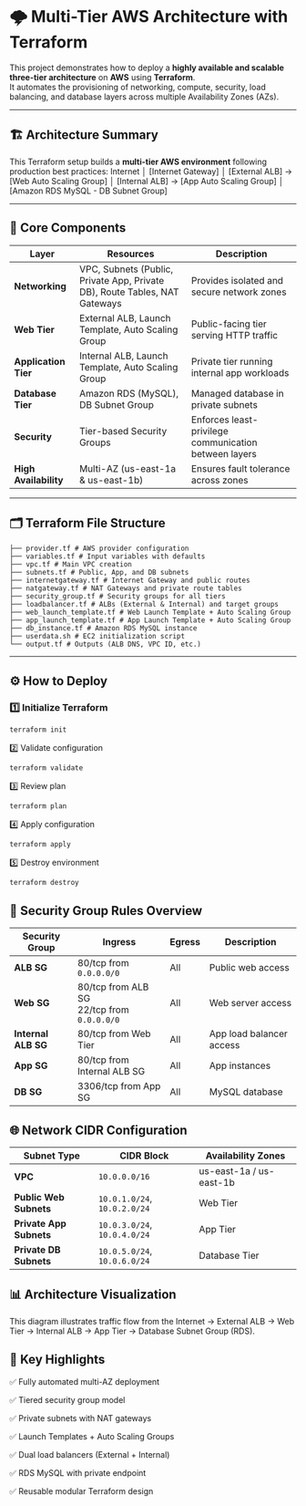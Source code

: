 # 🌩️ Multi-Tier AWS Architecture with Terraform

This project demonstrates how to deploy a **highly available and scalable three-tier architecture** on **AWS** using **Terraform**.  
It automates the provisioning of networking, compute, security, load balancing, and database layers across multiple Availability Zones (AZs).

---

## 🏗️ Architecture Summary

This Terraform setup builds a **multi-tier AWS environment** following production best practices:
Internet
│
[Internet Gateway]
│
[External ALB] → [Web Auto Scaling Group]
│
[Internal ALB] → [App Auto Scaling Group]
│
[Amazon RDS MySQL - DB Subnet Group]

---

## 🧩 Core Components

| Layer | Resources | Description |
|-------|------------|-------------|
| **Networking** | VPC, Subnets (Public, Private App, Private DB), Route Tables, NAT Gateways | Provides isolated and secure network zones |
| **Web Tier** | External ALB, Launch Template, Auto Scaling Group | Public-facing tier serving HTTP traffic |
| **Application Tier** | Internal ALB, Launch Template, Auto Scaling Group | Private tier running internal app workloads |
| **Database Tier** | Amazon RDS (MySQL), DB Subnet Group | Managed database in private subnets |
| **Security** | Tier-based Security Groups | Enforces least-privilege communication between layers |
| **High Availability** | Multi-AZ (us-east-1a & us-east-1b) | Ensures fault tolerance across zones |

---

## 🗂️ Terraform File Structure

```text
├── provider.tf # AWS provider configuration
├── variables.tf # Input variables with defaults
├── vpc.tf # Main VPC creation
├── subnets.tf # Public, App, and DB subnets
├── internetgateway.tf # Internet Gateway and public routes
├── natgateway.tf # NAT Gateways and private route tables
├── security_group.tf # Security groups for all tiers
├── loadbalancer.tf # ALBs (External & Internal) and target groups
├── web_launch_template.tf # Web Launch Template + Auto Scaling Group
├── app_launch_template.tf # App Launch Template + Auto Scaling Group
├── db_instance.tf # Amazon RDS MySQL instance
├── userdata.sh # EC2 initialization script
└── output.tf # Outputs (ALB DNS, VPC ID, etc.)
```
---

## ⚙️ How to Deploy

### 1️⃣ Initialize Terraform
```bash
terraform init
```

2️⃣ Validate configuration

```bash
terraform validate
```

3️⃣ Review plan

```bash
terraform plan 
```

4️⃣ Apply configuration

```bash
terraform apply 
```

5️⃣ Destroy environment

```bash
terraform destroy
```

## 🔐 Security Group Rules Overview
| Security Group      | Ingress                                       | Egress | Description              |
| ------------------- | --------------------------------------------- | ------ | ------------------------ |
| **ALB SG**          | 80/tcp from `0.0.0.0/0`                       | All    | Public web access        |
| **Web SG**          | 80/tcp from ALB SG<br>22/tcp from `0.0.0.0/0` | All    | Web server access        |
| **Internal ALB SG** | 80/tcp from Web Tier                          | All    | App load balancer access |
| **App SG**          | 80/tcp from Internal ALB SG                   | All    | App instances            |
| **DB SG**           | 3306/tcp from App SG                          | All    | MySQL database           |




## 🌐 Network CIDR Configuration
| Subnet Type             | CIDR Block                   | Availability Zones      |
| ----------------------- | ---------------------------- | ----------------------- |
| **VPC**                 | `10.0.0.0/16`                | us-east-1a / us-east-1b |
| **Public Web Subnets**  | `10.0.1.0/24`, `10.0.2.0/24` | Web Tier                |
| **Private App Subnets** | `10.0.3.0/24`, `10.0.4.0/24` | App Tier                |
| **Private DB Subnets**  | `10.0.5.0/24`, `10.0.6.0/24` | Database Tier           |


## 📊 Architecture Visualization
This diagram illustrates traffic flow from the Internet → External ALB → Web Tier → Internal ALB → App Tier → Database Subnet Group (RDS).

## 🚀 Key Highlights

✅ Fully automated multi-AZ deployment

✅ Tiered security group model

✅ Private subnets with NAT gateways

✅ Launch Templates + Auto Scaling Groups

✅ Dual load balancers (External + Internal)

✅ RDS MySQL with private endpoint

✅ Reusable modular Terraform design
